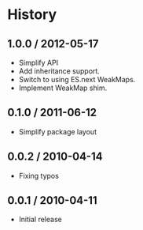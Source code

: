 # History

## 1.0.0 / 2012-05-17

  - Simplify API
  - Add inheritance support.
  - Switch to using ES.next WeakMaps.
  - Implement WeakMap shim.

## 0.1.0 / 2011-06-12

  - Simplify package layout

## 0.0.2 / 2010-04-14

  - Fixing typos

## 0.0.1 / 2010-04-11

  - Initial release

